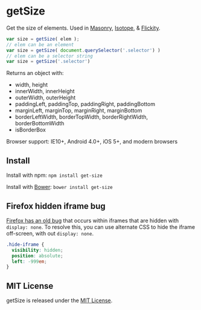 # getSize

Get the size of elements. Used in [Masonry](https://masonry.desandro.com), [Isotope](https://isotope.metafizzy.co), &  [Flickity](https://flickity.metafizzy.co). 

``` js
var size = getSize( elem );
// elem can be an element
var size = getSize( document.querySelector('.selector') )
// elem can be a selector string
var size = getSize('.selector')
```

Returns an object with: 

+ width, height
+ innerWidth, innerHeight
+ outerWidth, outerHeight
+ paddingLeft, paddingTop, paddingRight, paddingBottom
+ marginLeft, marginTop, marginRight, marginBottom
+ borderLeftWidth, borderTopWidth, borderRightWidth, borderBottomWidth
+ isBorderBox

Browser support: IE10+, Android 4.0+, iOS 5+, and modern browsers

## Install

Install with npm: `npm install get-size`

Install with [Bower](https://bower.io): `bower install get-size`

## Firefox hidden iframe bug

[Firefox has an old bug](https://bugzilla.mozilla.org/show_bug.cgi?id=548397) that occurs within iframes that are hidden with `display: none`. To resolve this, you can use alternate CSS to hide the iframe off-screen, with out `display: none`.

``` css
.hide-iframe {
  visibility: hidden;
  position: absolute;
  left: -999em;
}
```

## MIT License

getSize is released under the [MIT License](https://desandro.mit-license.org/).
